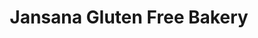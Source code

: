 ---
title: "Jansana Gluten Free Bakery"
url: /barcelona/jansana-gluten-free-bakery/
shop: panadería
---